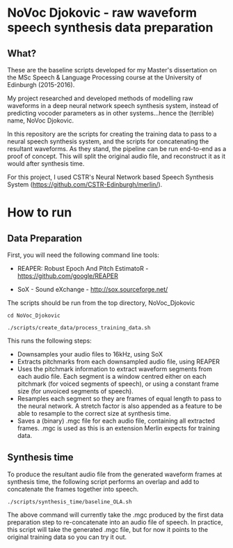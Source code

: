# NoVoc Djokovic - raw waveform speech synthesis data preparation

## What?

These are the baseline scripts developed for my Master's dissertation on the MSc Speech & Language Processing course at the University of Edinburgh (2015-2016).

My project researched and developed methods of modelling raw waveforms in a deep neural network speech synthesis system, instead of predicting vocoder parameters as in other systems...hence the (terrible) name, NoVoc Djokovic.

In this repository are the scripts for creating the training data to pass to a neural speech synthesis system, and the scripts for concatenating the resultant waveforms. As they stand, the pipeline can be run end-to-end as a proof of concept. This will split the original audio file, and reconstruct it as it would after synthesis time.

For this project, I used CSTR's Neural Network based Speech Synthesis System (https://github.com/CSTR-Edinburgh/merlin/).

# How to run

## Data Preparation

First, you will need the following command line tools:

* REAPER: Robust Epoch And Pitch EstimatoR - https://github.com/google/REAPER

* SoX - Sound eXchange - http://sox.sourceforge.net/

The scripts should be run from the top directory, NoVoc_Djokovic

```
cd NoVoc_Djokovic

./scripts/create_data/process_training_data.sh
```

This runs the following steps:
* Downsamples your audio files to 16kHz, using SoX
* Extracts pitchmarks from each downsampled audio file, using REAPER
* Uses the pitchmark information to extract waveform segments from each audio file. Each segment is a window centred either on each pitchmark (for voiced segments of speech), or using a constant frame size (for unvoiced segments of speech).
* Resamples each segment so they are frames of equal length to pass to the neural network. A stretch factor is also appended as a feature to be able to resample to the correct size at synthesis time.
* Saves a (binary) .mgc file for each audio file, containing all extracted frames. .mgc is used as this is an extension Merlin expects for training data.

## Synthesis time

To produce the resultant audio file from the generated waveform frames at synthesis time, the following script performs an overlap and add to concatenate the frames together into speech.

`./scripts/synthesis_time/baseline_OLA.sh`

The above command will currently take the .mgc produced by the first data preparation step to re-concatenate into an audio file of speech. In practice, this script will take the generated .mgc file, but for now it points to the original training data so you can try it out.

